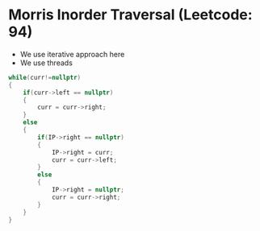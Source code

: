 # Morris Inorder Traversal (Leetcode: 94)
- We use iterative approach here
- We use threads
```cpp
while(curr!=nullptr)
{
    if(curr->left == nullptr)
    {
        curr = curr->right;
    }
    else
    {
        if(IP->right == nullptr)
        {
            IP->right = curr;
            curr = curr->left;
        }
        else
        {
            IP->right = nullptr;
            curr = curr->right;
        }
    }
}
```
